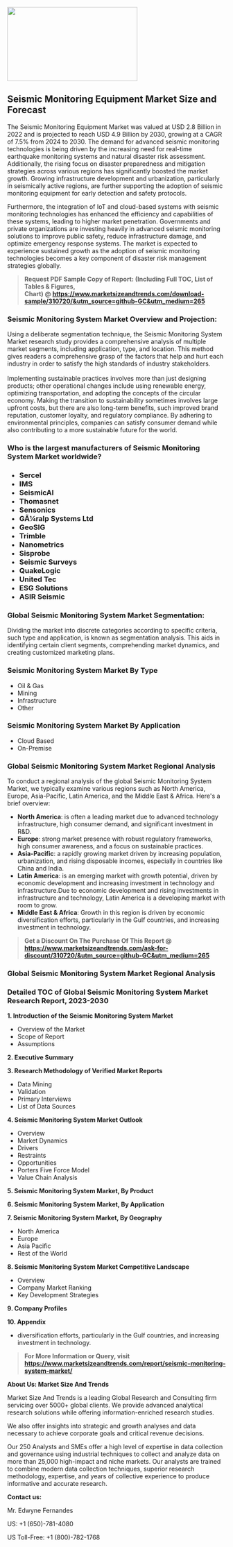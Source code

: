 <p><img class="alignnone size-medium wp-image-20088" src="https://ffe5etoiles.com/wp-content/uploads/2024/12/MST1-300x171.png" alt="" width="300" height="171" /></p><h2>Seismic Monitoring Equipment Market Size and Forecast</h2><p>The Seismic Monitoring Equipment Market was valued at USD 2.8 Billion in 2022 and is projected to reach USD 4.9 Billion by 2030, growing at a CAGR of 7.5% from 2024 to 2030. The demand for advanced seismic monitoring technologies is being driven by the increasing need for real-time earthquake monitoring systems and natural disaster risk assessment. Additionally, the rising focus on disaster preparedness and mitigation strategies across various regions has significantly boosted the market growth. Growing infrastructure development and urbanization, particularly in seismically active regions, are further supporting the adoption of seismic monitoring equipment for early detection and safety protocols.</p><p>Furthermore, the integration of IoT and cloud-based systems with seismic monitoring technologies has enhanced the efficiency and capabilities of these systems, leading to higher market penetration. Governments and private organizations are investing heavily in advanced seismic monitoring solutions to improve public safety, reduce infrastructure damage, and optimize emergency response systems. The market is expected to experience sustained growth as the adoption of seismic monitoring technologies becomes a key component of disaster risk management strategies globally.</p></p><blockquote id="" class=""><strong>Request PDF Sample Copy of Report: (Including Full TOC, List of Tables &amp; Figures, Chart)&nbsp;@&nbsp;<strong><a href="https://www.marketsizeandtrends.com/download-sample/310720/&utm_source=github-GC&utm_medium=265" target="_blank">https://www.marketsizeandtrends.com/download-sample/310720/&utm_source=github-GC&utm_medium=265</a></strong></strong></blockquote><h3 id="" class="">Seismic Monitoring System Market&nbsp;Overview and Projection:</h3><p id="" class="">Using a deliberate segmentation technique, the Seismic Monitoring System Market research study provides a comprehensive analysis of multiple market segments, including application, type, and location. This method gives readers a comprehensive grasp of the factors that help and hurt each industry in order to satisfy the high standards of industry stakeholders. <br /> <br />Implementing sustainable practices involves more than just designing products; other operational changes include using renewable energy, optimizing transportation, and adopting the concepts of the circular economy. Making the transition to sustainability sometimes involves large upfront costs, but there are also long-term benefits, such improved brand reputation, customer loyalty, and regulatory compliance. By adhering to environmental principles, companies can satisfy consumer demand while also contributing to a more sustainable future for the world.</p><h3 id="" class="">Who is the largest manufacturers of&nbsp;Seismic Monitoring System Market worldwide?</h3><h3 class=""><p><ul><li>Sercel </li><li> IMS </li><li> SeismicAI </li><li> Thomasnet </li><li> Sensonics </li><li> GÃ¼ralp Systems Ltd </li><li> GeoSIG </li><li> Trimble </li><li> Nanometrics </li><li> Sisprobe </li><li> Seismic Surveys </li><li> QuakeLogic </li><li> United Tec </li><li> ESG Solutions </li><li> ASIR Seismic</li></ul></p></h3><h3 id="" class="">Global&nbsp;Seismic Monitoring System Market Segmentation:</h3><p id="" class="">Dividing the market into discrete categories according to specific criteria, such type and application, is known as segmentation analysis. This aids in identifying certain client segments, comprehending market dynamics, and creating customized marketing plans.</p><h3 id="" class="">Seismic Monitoring System Market&nbsp;By Type</h3><p><p><ul><li>Oil & Gas</li><li> Mining</li><li> Infrastructure</li><li> Other</p></li></ul></p></p><h3 id="" class="">Seismic Monitoring System Market&nbsp;By Application</h3><p class=""><p><ul><li>Cloud Based</li><li> On-Premise</li></ul></p></p><h3 id="" class="">Global Seismic Monitoring System Market Regional Analysis</h3><p id="" class="">To conduct a regional analysis of the global Seismic Monitoring System Market, we typically examine various regions such as North America, Europe, Asia-Pacific, Latin America, and the Middle East &amp; Africa. Here's a brief overview:</p><ul><li><strong>North America</strong>: is often a leading market due to advanced technology infrastructure, high consumer demand, and significant investment in R&amp;D.</li><li><strong>Europe</strong>: strong market presence with robust regulatory frameworks, high consumer awareness, and a focus on sustainable practices.</li><li><strong>Asia-Pacific</strong>: a rapidly growing market driven by increasing population, urbanization, and rising disposable incomes, especially in countries like China and India.</li><li><strong>Latin America</strong>: is an emerging market with growth potential, driven by economic development and increasing investment in technology and infrastructure.Due to economic development and rising investments in infrastructure and technology, Latin America is a developing market with room to grow.</li><li><strong>Middle East &amp; Africa</strong>: Growth in this region is driven by economic diversification efforts, particularly in the Gulf countries, and increasing investment in technology.</li></ul><blockquote id="" class=""><strong>Get a Discount On The Purchase Of This Report @ <strong><a href="https://www.marketsizeandtrends.com/ask-for-discount/310720/&utm_source=github-GC&utm_medium=265" target="_blank">https://www.marketsizeandtrends.com/ask-for-discount/310720/&utm_source=github-GC&utm_medium=265</a></strong></strong></blockquote><h3 id="" class="">Global Seismic Monitoring System Market Regional Analysis</h3><h3 id="" class="">Detailed TOC of Global Seismic Monitoring System Market Research Report, 2023-2030</h3><p id="" class=""><strong>1. Introduction of the Seismic Monitoring System Market</strong></p><ul><li>Overview of the Market</li><li>Scope of Report</li><li>Assumptions</li></ul><p id="" class=""><strong>2. Executive Summary</strong></p><p id="" class=""><strong>3. Research Methodology of Verified Market Reports</strong></p><ul><li>Data Mining</li><li>Validation</li><li>Primary Interviews</li><li>List of Data Sources</li></ul><p id="" class=""><strong>4. Seismic Monitoring System Market Outlook</strong></p><ul><li>Overview</li><li>Market Dynamics</li><li>Drivers</li><li>Restraints</li><li>Opportunities</li><li>Porters Five Force Model</li><li>Value Chain Analysis</li></ul><p id="" class=""><strong>5. Seismic Monitoring System Market, By Product</strong></p><p id="" class=""><strong>6. Seismic Monitoring System Market, By Application</strong></p><p id="" class=""><strong>7. Seismic Monitoring System Market, By Geography</strong></p><ul><li>North America</li><li>Europe</li><li>Asia Pacific</li><li>Rest of the World</li></ul><p id="" class=""><strong>8. Seismic Monitoring System Market Competitive Landscape</strong></p><ul><li>Overview</li><li>Company Market Ranking</li><li>Key Development Strategies</li></ul><p id="" class=""><strong>9. Company Profiles</strong></p><p id="" class=""><strong>10. Appendix</strong></p><ul><li>diversification efforts, particularly in the Gulf countries, and increasing investment in technology.</li></ul><blockquote id="" class=""><strong>For More Information or Query, visit <strong><strong><a href="https://www.marketsizeandtrends.com/report/seismic-monitoring-system-market/" target="_blank">https://www.marketsizeandtrends.com/report/seismic-monitoring-system-market/</a></strong></strong></strong></blockquote><p id="" class=""><strong>About Us: Market Size And Trends</strong></p><p id="" class="">Market Size And Trends is a leading Global Research and Consulting firm servicing over 5000+ global clients. We provide advanced analytical research solutions while offering information-enriched research studies.</p><p id="" class="">We also offer insights into strategic and growth analyses and data necessary to achieve corporate goals and critical revenue decisions.</p><p id="" class="">Our 250 Analysts and SMEs offer a high level of expertise in data collection and governance using industrial techniques to collect and analyze data on more than 25,000 high-impact and niche markets. Our analysts are trained to combine modern data collection techniques, superior research methodology, expertise, and years of collective experience to produce informative and accurate research.</p><p id="" class=""><strong>Contact us:</strong></p><p id="" class="">Mr. Edwyne Fernandes</p><p id="" class="">US: +1 (650)-781-4080</p><p id="" class="">US Toll-Free: +1 (800)-782-1768</p>
